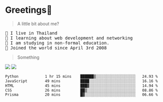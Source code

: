 <h1>Greetings👋</h1>

> A little bit about me?
<pre>
📍 I live in Thailand
💽 I learning about web development and networking
📝 I am studying in non-formal education.
🍰 Joined the world since April 3rd 2008
</pre>

> Something
<img src="https://github-readme-stats-eight-theta.vercel.app/api?username=bluestar-b&show_icons=true&theme=tokyonight&include_all_commits=true&count_private=true" />

<img src="https://github-readme-stats.vercel.app/api/top-langs/?username=bluestar-b&theme=tokyonight&include_all_commits=true&layout=compact&langs_count=10&border_radius=8" />

<!--START_SECTION:waka-->

```txt
Python            1 hr 15 mins    ██████▒░░░░░░░░░░░░░░░░░░   24.93 %
JavaScript        49 mins         ████░░░░░░░░░░░░░░░░░░░░░   16.16 %
HTML              45 mins         ███▓░░░░░░░░░░░░░░░░░░░░░   14.94 %
CSS               26 mins         ██▒░░░░░░░░░░░░░░░░░░░░░░   08.86 %
Prisma            20 mins         █▓░░░░░░░░░░░░░░░░░░░░░░░   06.66 %
```

<!--END_SECTION:waka-->
